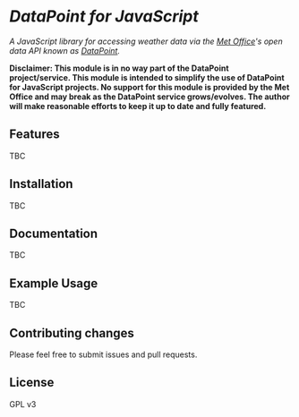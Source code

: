 # _DataPoint for JavaScript_

_A JavaScript library for accessing weather data via the [Met Office](http://www.metoffice.gov.uk/)'s open data API
known as [DataPoint](http://www.metoffice.gov.uk/datapoint)._

__Disclaimer: This module is in no way part of the DataPoint project/service.
This module is intended to simplify the use of DataPoint for JavaScript projects.
No support for this module is provided by the Met Office and may break as the DataPoint service grows/evolves.
The author will make reasonable efforts to keep it up to date and fully featured.__

## Features
TBC

## Installation
TBC

## Documentation
TBC

## Example Usage
TBC

## Contributing changes

Please feel free to submit issues and pull requests.

## License

GPL v3
